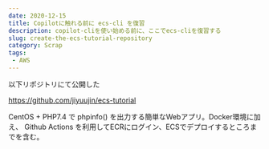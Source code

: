 ```yaml
---
date: 2020-12-15
title: Copilotに触れる前に ecs-cli を復習
description: copilot-cliを使い始める前に、ここでecs-cliを復習する
slug: create-the-ecs-tutorial-repository
category: Scrap
tags: 
 - AWS
---
```


以下リポジトリにて公開した

https://github.com/jiyuujin/ecs-tutorial

CentOS + PHP7.4 で phpinfo() を出力する簡単なWebアプリ。Docker環境に加え、 Github Actions を利用してECRにログイン、ECSでデプロイするところまでを含む。
